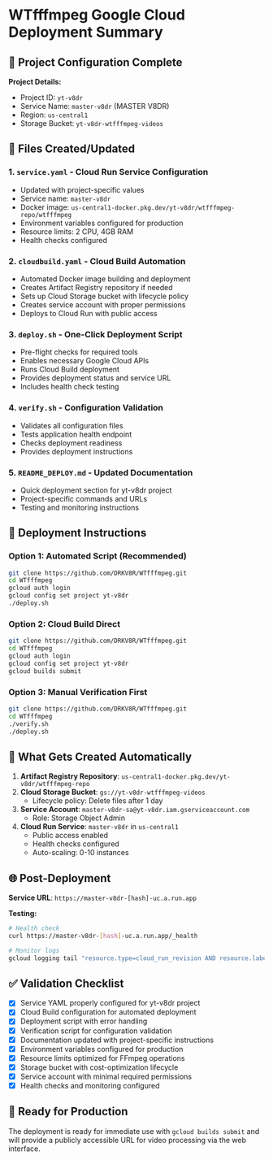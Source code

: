 # WTfffmpeg Google Cloud Deployment Summary

## 🎯 Project Configuration Complete

**Project Details:**
- Project ID: `yt-v8dr`
- Service Name: `master-v8dr` (MASTER V8DR)
- Region: `us-central1`
- Storage Bucket: `yt-v8dr-wtfffmpeg-videos`

## 📁 Files Created/Updated

### 1. `service.yaml` - Cloud Run Service Configuration
- Updated with project-specific values
- Service name: `master-v8dr`
- Docker image: `us-central1-docker.pkg.dev/yt-v8dr/wtfffmpeg-repo/wtfffmpeg`
- Environment variables configured for production
- Resource limits: 2 CPU, 4GB RAM
- Health checks configured

### 2. `cloudbuild.yaml` - Cloud Build Automation
- Automated Docker image building and deployment
- Creates Artifact Registry repository if needed
- Sets up Cloud Storage bucket with lifecycle policy
- Creates service account with proper permissions
- Deploys to Cloud Run with public access

### 3. `deploy.sh` - One-Click Deployment Script
- Pre-flight checks for required tools
- Enables necessary Google Cloud APIs
- Runs Cloud Build deployment
- Provides deployment status and service URL
- Includes health check testing

### 4. `verify.sh` - Configuration Validation
- Validates all configuration files
- Tests application health endpoint
- Checks deployment readiness
- Provides deployment instructions

### 5. `README_DEPLOY.md` - Updated Documentation
- Quick deployment section for yt-v8dr project
- Project-specific commands and URLs
- Testing and monitoring instructions

## 🚀 Deployment Instructions

### Option 1: Automated Script (Recommended)
```bash
git clone https://github.com/DRKV8R/WTfffmpeg.git
cd WTfffmpeg
gcloud auth login
gcloud config set project yt-v8dr
./deploy.sh
```

### Option 2: Cloud Build Direct
```bash
git clone https://github.com/DRKV8R/WTfffmpeg.git
cd WTfffmpeg
gcloud auth login
gcloud config set project yt-v8dr
gcloud builds submit
```

### Option 3: Manual Verification First
```bash
git clone https://github.com/DRKV8R/WTfffmpeg.git
cd WTfffmpeg
./verify.sh
./deploy.sh
```

## 🔧 What Gets Created Automatically

1. **Artifact Registry Repository**: `us-central1-docker.pkg.dev/yt-v8dr/wtfffmpeg-repo`
2. **Cloud Storage Bucket**: `gs://yt-v8dr-wtfffmpeg-videos`
   - Lifecycle policy: Delete files after 1 day
3. **Service Account**: `master-v8dr-sa@yt-v8dr.iam.gserviceaccount.com`
   - Role: Storage Object Admin
4. **Cloud Run Service**: `master-v8dr` in `us-central1`
   - Public access enabled
   - Health checks configured
   - Auto-scaling: 0-10 instances

## 🌐 Post-Deployment

**Service URL**: `https://master-v8dr-[hash]-uc.a.run.app`

**Testing:**
```bash
# Health check
curl https://master-v8dr-[hash]-uc.a.run.app/_health

# Monitor logs
gcloud logging tail "resource.type=cloud_run_revision AND resource.labels.service_name=master-v8dr"
```

## ✅ Validation Checklist

- [x] Service YAML properly configured for yt-v8dr project
- [x] Cloud Build configuration for automated deployment
- [x] Deployment script with error handling
- [x] Verification script for configuration validation
- [x] Documentation updated with project-specific instructions
- [x] Environment variables configured for production
- [x] Resource limits optimized for FFmpeg operations
- [x] Storage bucket with cost-optimization lifecycle
- [x] Service account with minimal required permissions
- [x] Health checks and monitoring configured

## 🎉 Ready for Production

The deployment is ready for immediate use with `gcloud builds submit` and will provide a publicly accessible URL for video processing via the web interface.